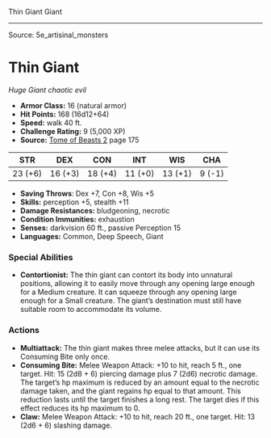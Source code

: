 <MonsterName/>Thin Giant</MonsterName>
<CreatureType/>Giant</CreatureType>



---

Source: 5e_artisinal_monsters

# Thin Giant

*Huge* *Giant* *chaotic evil*

- **Armor Class:** 16 (natural armor)
- **Hit Points:** 168 (16d12+64)
- **Speed:** walk 40 ft.
- **Challenge Rating:** 9 (5,000 XP)
- **Source:** [Tome of Beasts 2](https://koboldpress.com/kpstore/product/tome-of-beasts-2-for-5th-edition) page 175

| STR | DEX | CON | INT | WIS | CHA |
| --- | --- | --- | --- | --- | --- |
| 23 (+6) | 16 (+3) | 18 (+4) | 11 (+0) | 13 (+1) | 9 (-1) |

- **Saving Throws**: Dex +7, Con +8, Wis +5
- **Skills:** perception +5, stealth +11
- **Damage Resistances:** bludgeoning, necrotic
- **Condition Immunities:** exhaustion
- **Senses:** darkvision 60 ft., passive Perception 15
- **Languages:** Common, Deep Speech, Giant

### Special Abilities

- **Contortionist:** The thin giant can contort its body into unnatural positions, allowing it to easily move through any opening large enough for a Medium creature. It can squeeze through any opening large enough for a Small creature. The giant’s destination must still have suitable room to accommodate its volume.

### Actions

- **Multiattack:** The thin giant makes three melee attacks, but it can use its Consuming Bite only once.
- **Consuming Bite:** Melee Weapon Attack: +10 to hit, reach 5 ft., one target. Hit: 15 (2d8 + 6) piercing damage plus 7 (2d6) necrotic damage. The target’s hp maximum is reduced by an amount equal to the necrotic damage taken, and the giant regains hp equal to that amount. This reduction lasts until the target finishes a long rest. The target dies if this effect reduces its hp maximum to 0.
- **Claw:** Melee Weapon Attack: +10 to hit, reach 20 ft., one target. Hit: 13 (2d6 + 6) slashing damage.




